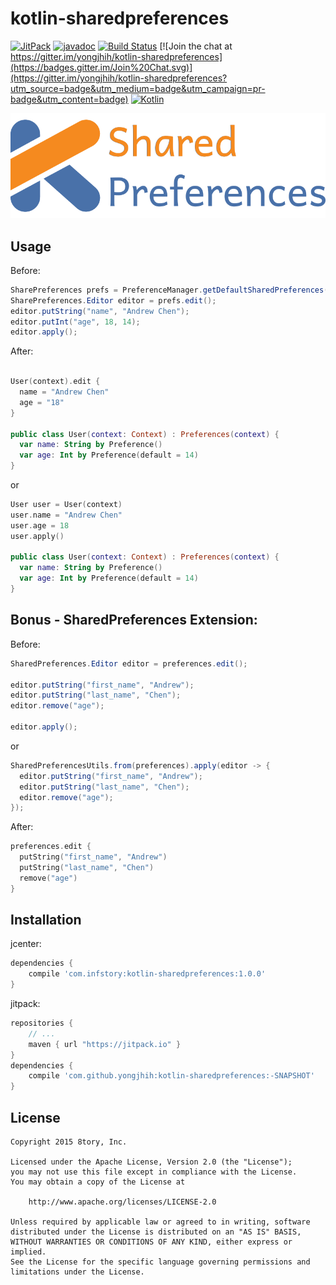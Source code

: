 # kotlin-sharedpreferences

<!--[![Android Arsenal](https://img.shields.io/badge/Android%20Arsenal-RxParse-brightgreen.svg?style=flat)](http://android-arsenal.com/details/1/1670)-->
<!--[![Download](https://api.bintray.com/packages/yongjhih/maven/kotlin-sharedpreferences/images/download.svg) ](https://bintray.com/yongjhih/maven/kotlin-sharedpreferences/_latestVersion)-->
[![JitPack](https://img.shields.io/github/tag/yongjhih/kotlin-sharedpreferences.svg?label=JitPack)](https://jitpack.io/#yongjhih/kotlin-sharedpreferences)
[![javadoc](https://img.shields.io/github/tag/yongjhih/kotlin-sharedpreferences.svg?label=javadoc)](https://jitpack.io/com/github/yongjhih/kotlin-sharedpreferences/-SNAPSHOT/javadoc/)
[![Build Status](https://travis-ci.org/yongjhih/kotlin-sharedpreferences.svg)](https://travis-ci.org/yongjhih/kotlin-sharedpreferences)
[![Join the chat at https://gitter.im/yongjhih/kotlin-sharedpreferences](https://badges.gitter.im/Join%20Chat.svg)](https://gitter.im/yongjhih/kotlin-sharedpreferences?utm_source=badge&utm_medium=badge&utm_campaign=pr-badge&utm_content=badge)
[![Kotlin](https://img.shields.io/maven-central/v/org.jetbrains.kotlin/kotlin-maven-plugin.svg)](http://search.maven.org/#search%7Cga%7C1%7Cg%3A%22org.jetbrains.kotlin%22)

![](art/kotlin-sharedpreferences.png)

## Usage

Before:

```java
SharePreferences prefs = PreferenceManager.getDefaultSharedPreferences(context);
SharePreferences.Editor editor = prefs.edit();
editor.putString("name", "Andrew Chen");
editor.putInt("age", 18, 14);
editor.apply();
```

After:

```kotlin

User(context).edit {
  name = "Andrew Chen"
  age = "18"
}

public class User(context: Context) : Preferences(context) {
  var name: String by Preference()
  var age: Int by Preference(default = 14)
}
```

or

```kotlin
User user = User(context)
user.name = "Andrew Chen"
user.age = 18
user.apply()

public class User(context: Context) : Preferences(context) {
  var name: String by Preference()
  var age: Int by Preference(default = 14)
}
```

## Bonus - SharedPreferences Extension:

Before:

```java
SharedPreferences.Editor editor = preferences.edit();

editor.putString("first_name", "Andrew");
editor.putString("last_name", "Chen");
editor.remove("age");

editor.apply();
```

or

```java
SharedPreferencesUtils.from(preferences).apply(editor -> {
  editor.putString("first_name", "Andrew");
  editor.putString("last_name", "Chen");
  editor.remove("age");
});
```

After:

```kotlin
preferences.edit {
  putString("first_name", "Andrew")
  putString("last_name", "Chen")
  remove("age")
}
```

## Installation

jcenter:

```gradle
dependencies {
    compile 'com.infstory:kotlin-sharedpreferences:1.0.0'
}
```

jitpack:

```gradle
repositories {
    // ...
    maven { url "https://jitpack.io" }
}
dependencies {
    compile 'com.github.yongjhih:kotlin-sharedpreferences:-SNAPSHOT'
}
```

## License

```
Copyright 2015 8tory, Inc.

Licensed under the Apache License, Version 2.0 (the "License");
you may not use this file except in compliance with the License.
You may obtain a copy of the License at

    http://www.apache.org/licenses/LICENSE-2.0

Unless required by applicable law or agreed to in writing, software
distributed under the License is distributed on an "AS IS" BASIS,
WITHOUT WARRANTIES OR CONDITIONS OF ANY KIND, either express or implied.
See the License for the specific language governing permissions and
limitations under the License.
```
